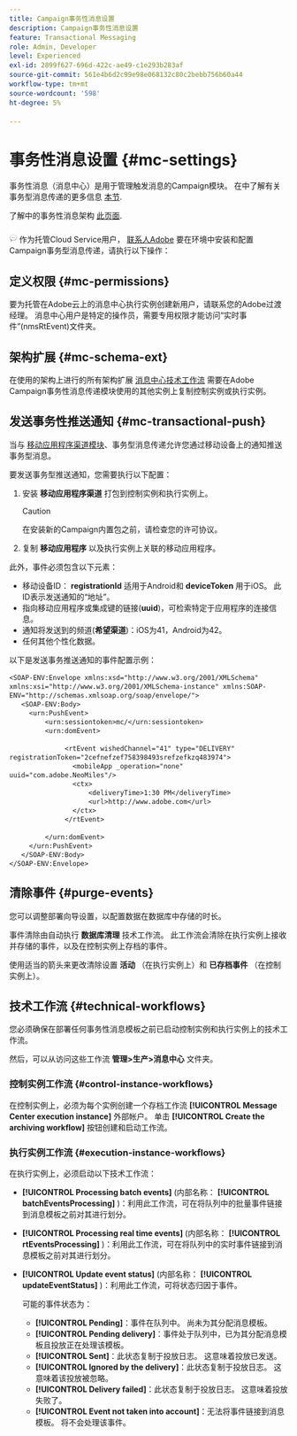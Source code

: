 ```yaml
---
title: Campaign事务性消息设置
description: Campaign事务性消息设置
feature: Transactional Messaging
role: Admin, Developer
level: Experienced
exl-id: 2899f627-696d-422c-ae49-c1e293b283af
source-git-commit: 561e4b6d2c99e98e068132c80c2bebb756b60a44
workflow-type: tm+mt
source-wordcount: '598'
ht-degree: 5%

---
```


# 事务性消息设置 {#mc-settings}

事务性消息（消息中心）是用于管理触发消息的Campaign模块。 在中了解有关事务型消息传递的更多信息 [本节](../send/transactional.md).

了解中的事务性消息架构 [此页面](../architecture/architecture.md#transac-msg-archi).

![](../assets/do-not-localize/speech.png) 作为托管Cloud Service用户， [联系人Adobe](../start/campaign-faq.md#support) 要在环境中安装和配置Campaign事务型消息传递，请执行以下操作：

## 定义权限 {#mc-permissions}

要为托管在Adobe云上的消息中心执行实例创建新用户，请联系您的Adobe过渡经理。 消息中心用户是特定的操作员，需要专用权限才能访问“实时事件”(nmsRtEvent)文件夹。

## 架构扩展  {#mc-schema-ext}

在使用的架构上进行的所有架构扩展 [消息中心技术工作流](#technical-workflows) 需要在Adobe Campaign事务性消息传递模块使用的其他实例上复制控制实例或执行实例。

## 发送事务性推送通知 {#mc-transactional-push}

当与 [移动应用程序渠道模块](../send/push.md)、事务型消息传递允许您通过移动设备上的通知推送事务型消息。

要发送事务型推送通知，您需要执行以下配置：

1. 安装 **移动应用程序渠道** 打包到控制实例和执行实例上。

   >[!CAUTION]
   >
   >在安装新的Campaign内置包之前，请检查您的许可协议。

1. 复制 **移动应用程序** 以及执行实例上关联的移动应用程序。

此外，事件必须包含以下元素：

* 移动设备ID： **registrationId** 适用于Android和 **deviceToken** 用于iOS。 此ID表示发送通知的“地址”。
* 指向移动应用程序或集成键的链接(**uuid**)，可检索特定于应用程序的连接信息。
* 通知将发送到的频道(**希望渠道**)：iOS为41，Android为42。
* 任何其他个性化数据。

以下是发送事务推送通知的事件配置示例：

```
<SOAP-ENV:Envelope xmlns:xsd="http://www.w3.org/2001/XMLSchema" xmlns:xsi="http://www.w3.org/2001/XMLSchema-instance" xmlns:SOAP-ENV="http://schemas.xmlsoap.org/soap/envelope/">
   <SOAP-ENV:Body>
     <urn:PushEvent>
         <urn:sessiontoken>mc/</urn:sessiontoken>
         <urn:domEvent>

              <rtEvent wishedChannel="41" type="DELIVERY" registrationToken="2cefnefzef758398493srefzefkzq483974">
                <mobileApp _operation="none" uuid="com.adobe.NeoMiles"/>
                <ctx>
                    <deliveryTime>1:30 PM</deliveryTime>
                    <url>http://www.adobe.com</url>
                </ctx>
              </rtEvent>

         </urn:domEvent>
     </urn:PushEvent>           
   </SOAP-ENV:Body>
</SOAP-ENV:Envelope>
```

## 清除事件 {#purge-events}

您可以调整部署向导设置，以配置数据在数据库中存储的时长。

事件清除由自动执行 **数据库清理** 技术工作流。 此工作流会清除在执行实例上接收并存储的事件，以及在控制实例上存档的事件。

使用适当的箭头来更改清除设置 **活动** （在执行实例上）和 **已存档事件** （在控制实例上）。


## 技术工作流 {#technical-workflows}

您必须确保在部署任何事务性消息模板之前已启动控制实例和执行实例上的技术工作流。

然后，可以从访问这些工作流 **管理>生产>消息中心** 文件夹。

### 控制实例工作流 {#control-instance-workflows}

在控制实例上，必须为每个实例创建一个存档工作流 **[!UICONTROL Message Center execution instance]** 外部帐户。 单击 **[!UICONTROL Create the archiving workflow]** 按钮创建和启动工作流。

### 执行实例工作流 {#execution-instance-workflows}

在执行实例上，必须启动以下技术工作流：

* **[!UICONTROL Processing batch events]** (内部名称： **[!UICONTROL batchEventsProcessing]** )：利用此工作流，可在将队列中的批量事件链接到消息模板之前对其进行划分。
* **[!UICONTROL Processing real time events]** (内部名称： **[!UICONTROL rtEventsProcessing]** )：利用此工作流，可在将队列中的实时事件链接到消息模板之前对其进行划分。
* **[!UICONTROL Update event status]** (内部名称： **[!UICONTROL updateEventStatus]** )：利用此工作流，可将状态归因于事件。

  可能的事件状态为：

   * **[!UICONTROL Pending]**：事件在队列中。 尚未为其分配消息模板。
   * **[!UICONTROL Pending delivery]**：事件处于队列中，已为其分配消息模板且投放正在处理该模板。
   * **[!UICONTROL Sent]**：此状态复制于投放日志。 这意味着投放已发送。
   * **[!UICONTROL Ignored by the delivery]**：此状态复制于投放日志。 这意味着该投放被忽略。
   * **[!UICONTROL Delivery failed]**：此状态复制于投放日志。 这意味着投放失败了。
   * **[!UICONTROL Event not taken into account]**：无法将事件链接到消息模板。 将不会处理该事件。
